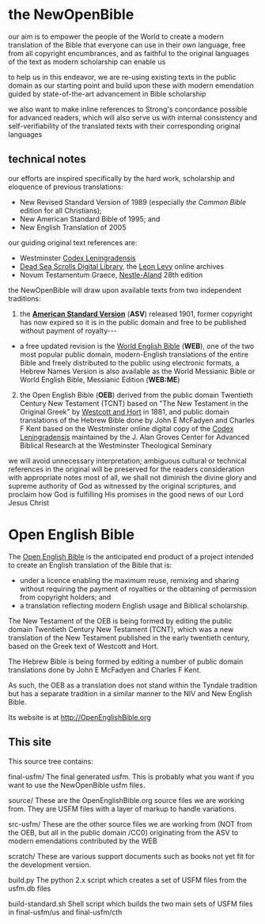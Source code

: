  the NewOpenBible
==================

our aim is to empower the people of the World to create a modern translation of the Bible that everyone can use in their own language, free from all copyright encumbrances, and as faithful to the original languages of the text as modern scholarship can enable us

to help us in this endeavor, we are re-using existing texts in the public domain as our starting point and build upon these with modern emendation guided by state-of-the-art advancement in Bible scholarship

we also want to make inline references to Strong's concordance possible for advanced readers, which will also serve us with internal consistency and self-verifiability of the translated texts with their corresponding original languages

technical notes
---------------
our efforts are inspired specifically by the hard work, scholarship and eloquence of previous translations:
* New Revised Standard Version of 1989 (especially *the Common Bible* edition for all Christians);
* New American Standard Bible of 1995; and
* New English Translation of 2005

our guiding original text references are:
* Westminster [Codex Leningradensis](http://en.wikipedia.org/wiki/Leningrad_Codex)
* [Dead Sea Scrolls Digital Library](http://dss.collections.imj.org.il/), the [Leon Levy](http://www.deadseascrolls.org.il/?locale=en_US) online archives
* Novum Testamentum Graece, [Nestle-Aland](http://en.wikipedia.org/wiki/Novum_Testamentum_Graece) 28th edition

the NewOpenBible will draw upon available texts from two independent traditions:
 1. the **[American Standard Version](http://en.wikipedia.org/wiki/American_Standard_Version)** (**ASV**) released 1901, former copyright has now expired so it is in the public domain and free to be published without payment of royalty---
   * a free updated revision is the [World English Bible](http://WorldEnglishBible.org) (**WEB**), one of the two most popular public domain, modern-English translations of the entire Bible and freely distributed to the public using electronic formats, a Hebrew Names Version is also available as the World Messianic Bible or World English Bible, Messianic Edition (**WEB:ME**)
 2. the Open English Bible (**OEB**) derived from the public domain Twentieth Century New Testament (TCNT) based on "The New Testament in the Original Greek" by [Westcott and Hort](http://en.wikipedia.org/wiki/Westcott-Hort) in 1881, and public domain translations of the Hebrew Bible done by John E McFadyen and Charles F Kent based on the Westminster online digital copy of the [Codex Leningradensis](http://en.wikipedia.org/wiki/Leningrad_Codex) maintained by the J. Alan Groves Center for Advanced Biblical Research at the Westminster Theological Seminary

we will avoid unnecessary interpretation; ambiguous cultural or technical references in the original will be preserved for the readers consideration with appropriate notes
most of all, we shall not diminish the divine glory and supreme authority of God as witnessed by the original scriptures, and proclaim how God is fulfilling His promises in the good news of our Lord Jesus Christ


Open English Bible
==================

The [Open English Bible](http://OpenEnglishBible.org) is the anticipated end product of a project intended to create an English translation of the Bible that is:

* under a licence enabling the maximum reuse, remixing and sharing without requiring the payment of royalties or the obtaining of permission from copyright holders; and
* a translation reflecting modern English usage and Biblical scholarship.

The New Testament of the OEB is being formed by editing the public domain Twentieth Century New Testament (TCNT), which was a new translation of the New Testament published in the early twentieth century, based on the Greek text of Westcott and Hort.

The Hebrew Bible is being formed by editing a number of public domain translations done by John E McFadyen and Charles F Kent.

As such, the OEB as a translation does not stand within the Tyndale tradition but has a separate tradition in a similar manner to the NIV and New English Bible.

Its website is at http://OpenEnglishBible.org


This site
---------
This source tree contains:

final-usfm/
The final generated usfm. This is probably what you want if you want to use the NewOpenBible usfm files.

source/
These are the OpenEnglishBible.org source files we are working from. They are USFM files with a layer of markup to handle variations.

src-usfm/
These are the other source files we are working from (NOT from the OEB, but all in the public domain /CC0) originating from the ASV to modern emendations contributed by the WEB

scratch/
These are various support documents such as books not yet fit for the development version.

build.py
The python 2.x script which creates a set of USFM files from the usfm.db files

build-standard.sh
Shell script which builds the two main sets of USFM files in final-usfm/us and final-usfm/cth


